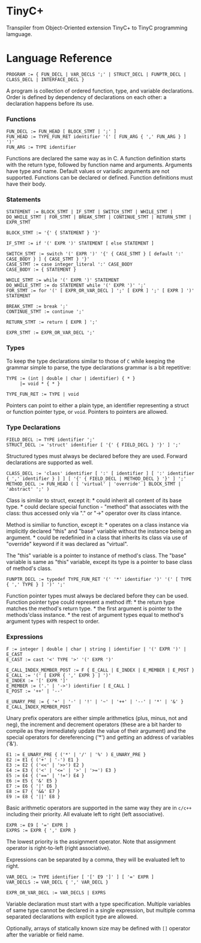 # TinyC+
Transpiler from Object-Oriented extension TinyC+ to TinyC programming lamguage.

# Language Reference

    PROGRAM := { FUN_DECL | VAR_DECLS ';' | STRUCT_DECL | FUNPTR_DECL | CLASS_DECL | INTERFACE_DECL }

A program is collection of ordered function, type, and variable declarations. Order is defined by dependency of declarations on each other: a declaration happens before its use.

### Functions

    FUN_DECL := FUN_HEAD [ BLOCK_STMT | ';' ]
    FUN_HEAD := TYPE_FUN_RET identifier '(' [ FUN_ARG { ',' FUN_ARG } ] ')'
    FUN_ARG := TYPE identifier

Functions are declared the same way as in C. A function definition starts with the return type, followed by function name and arguments. Arguments have type and name. Default values or variadic arguments are not supported. Functions can be declared or defined. Function definitions must have their body.

### Statements

    STATEMENT := BLOCK_STMT | IF_STMT | SWITCH_STMT | WHILE_STMT | DO_WHILE_STMT | FOR_STMT | BREAK_STMT | CONTINUE_STMT | RETURN_STMT | EXPR_STMT

    BLOCK_STMT := '{' { STATEMENT } '}'

    IF_STMT := if '(' EXPR ')' STATEMENT [ else STATEMENT ]

    SWITCH_STMT := switch '(' EXPR ')' '{' { CASE_STMT } [ default ':' CASE_BODY } ] { CASE_STMT } '}'
    CASE_STMT := case integer_literal ':' CASE_BODY
    CASE_BODY := { STATEMENT }

    WHILE_STMT := while '(' EXPR ')' STATEMENT
    DO_WHILE_STMT := do STATEMENT while '(' EXPR ')' ';'
    FOR_STMT := for '(' [ EXPR_OR_VAR_DECL ] ';' [ EXPR ] ';' [ EXPR ] ')' STATEMENT

    BREAK_STMT := break ';'
    CONTINUE_STMT := continue ';'

    RETURN_STMT := return [ EXPR ] ';'

    EXPR_STMT := EXPR_OR_VAR_DECL ';'

### Types

To keep the type declarations similar to those of `C` while keeping the grammar simple to parse, the type declarations grammar is a bit repetitive:

    TYPE := (int | double | char | identifier) { * }
         |= void * { * }

    TYPE_FUN_RET := TYPE | void

Pointers can point to either a plain type, an identifier representing a struct or function pointer type, or `void`. Pointers to pointers are allowed.

### Type Declarations

    FIELD_DECL := TYPE identifier ';'
    STRUCT_DECL := 'struct' identifier [ '{' { FIELD_DECL } '}' ] ';'

Structured types must always be declared before they are used. Forward declarations are supported as well.

    CLASS_DECL := 'class' identifier [ ':' [ identifier ] [ ':' identifier { ',' identifier } ] ] [ '{' { FIELD_DECL | METHOD_DECL } '}' ] ';'
    METHOD_DECL := FUN_HEAD ( [ 'virtual' | 'override' ] BLOCK_STMT | 'abstract' ';' )

Class is similar to struct, except it:
    * could inherit all content of its base type.
    * could declare special function - "method" that associates with the class: thus accessed only via "." or "->" operator over its class intance.

Method is similiar to function, except it:
    * operates on a class instance via implicitly declared "this" and "base" variable without the instance being an argument.
    * could be redefinied in a class that inherits its class via use of "override" keyword if it was declared as "virtual".

The "this" variable is a pointer to instance of method's class.
The "base" variable is same as "this" variable, except its type is a pointer to base class of method's class. 

    FUNPTR_DECL := typedef TYPE_FUN_RET '(' '*' identifier ')' '(' [ TYPE { ',' TYPE } ] ')' ';'

Function pointer types must always be declared before they can be used. Function pointer type could represent a method iff:
    * the return type matches the method's return type.
    * the first argument is pointer to the methods'class instance.
    * the rest of argument types equal to method's argument types with respect to order.

### Expressions

    F := integer | double | char | string | identifier | '(' EXPR ')' | E_CAST
    E_CAST := cast '<' TYPE '>' '(' EXPR ')'

    E_CALL_INDEX_MEMBER_POST := F { E_CALL | E_INDEX | E_MEMBER | E_POST }
    E_CALL := '(' [ EXPR { ',' EXPR } ] ')'
    E_INDEX := '[' EXPR ']'
    E_MEMBER := ('.' | '->') identifier [ E_CALL ]
    E_POST := '++' | '--'

    E_UNARY_PRE := { '+' | '-' | '!' | '~' | '++' | '--' | '*' | '&' } E_CALL_INDEX_MEMBER_POST

Unary prefix operators are either simple arithmetics (plus, minus, not and neg), the increment and decrement operators (these are a bit harder to compile as they immediately update the value of their argument) and the special operators for dereferencing ('*') and getting an address of variables ('&').

    E1 := E_UNARY_PRE { ('*' | '/' | '%' ) E_UNARY_PRE }
    E2 := E1 { ('+' | '-') E1 }
    E3 := E2 { ('<<' | '>>') E2 }
    E4 := E3 { ('<' | '<=' | '>' | '>=') E3 }
    E5 := E4 { ('==' | '!=') E4 }
    E6 := E5 { '&' E5 }
    E7 := E6 { '|' E6 }
    E8 := E7 { '&&' E7 }
    E9 := E8 { '||' E8 }

Basic arithmetic operators are supported in the same way they are in `c/c++` including their priority. All evaluate left to right (left associative).

    EXPR := E9 [ '=' EXPR ]
    EXPRS := EXPR { ',' EXPR }

The lowest priority is the assignment operator. Note that assignment operator is right-to-left (right associative).

Expressions can be separated by a comma, they will be evaluated left to right.

    VAR_DECL := TYPE identifier [ '[' E9 ']' ] [ '=' EXPR ]
    VAR_DECLS := VAR_DECL { ',' VAR_DECL }

    EXPR_OR_VAR_DECL := VAR_DECLS | EXPRS

Variable declaration must start with a type specification. Multiple variables of same type cannot be declared in a single expression, but multiple comma separated declarations with explicit type are allowed.

Optionally, arrays of statically known size may be defined with `[]` operator after the variable or field name.
